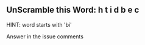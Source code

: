 UnScramble this Word: h t i d b e c
----------

HINT: word starts with 'bi'

Answer in the issue comments
